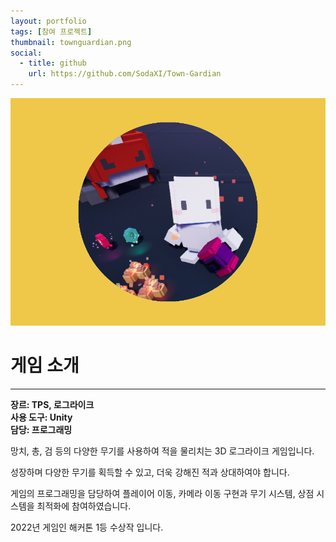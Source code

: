 ```yaml
---
layout: portfolio
tags: [참여 프로젝트]
thumbnail: townguardian.png
social:
  - title: github
    url: https://github.com/SodaXI/Town-Gardian
---
```


![image-alt](/img/portfolio/townguardian.png)

# 게임 소개
---
**장르: TPS, 로그라이크**<br>**사용 도구: Unity**<br>**담당: 프로그래밍**

망치, 총, 검 등의 다양한 무기를 사용하여 적을 물리치는 3D 로그라이크 게임입니다.

성장하며 다양한 무기를 획득할 수 있고, 더욱 강해진 적과 상대하여야 합니다.

게임의 프로그래밍을 담당하여 플레이어 이동, 카메라 이동 구현과 무기 시스템, 상점 시스템을 최적화에 참여하였습니다.

2022년 게임인 해커톤 1등 수상작 입니다.